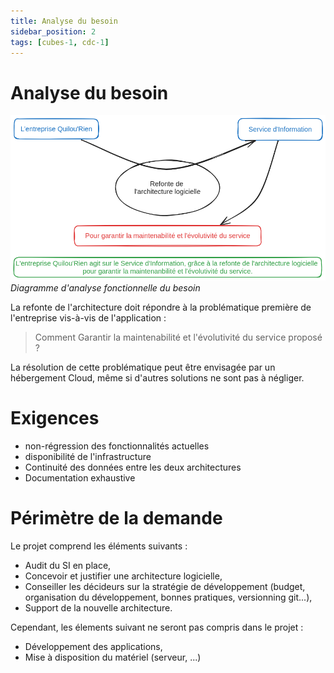 ```yaml
---
title: Analyse du besoin
sidebar_position: 2
tags: [cubes-1, cdc-1]
---
```


# Analyse du besoin
![Diagramme d'analyse fonctionnelle du besoin](./assets/bete-a-cornes.png)
*Diagramme d'analyse fonctionnelle du besoin*

La refonte de l'architecture doit répondre à la problématique première de l'entreprise vis-à-vis de l'application :
> Comment Garantir la maintenabilité et l'évolutivité du service proposé ?

La résolution de cette problématique peut être envisagée par un hébergement Cloud, même si d'autres solutions ne sont pas à négliger.


# Exigences
- non-régression des fonctionnalités actuelles
- disponibilité de l'infrastructure
- Continuité des données entre les deux architectures
- Documentation exhaustive

# Périmètre de la demande
Le projet comprend les éléments suivants :
- Audit du SI en place,
- Concevoir et justifier  une architecture logicielle,
- Conseiller les décideurs sur la stratégie de développement (budget, organisation du développement, bonnes pratiques, versionning git...),
- Support de la nouvelle architecture.

Cependant, les élements suivant ne seront pas compris dans le projet :
- Développement des applications,
- Mise à disposition du matériel (serveur, ...)